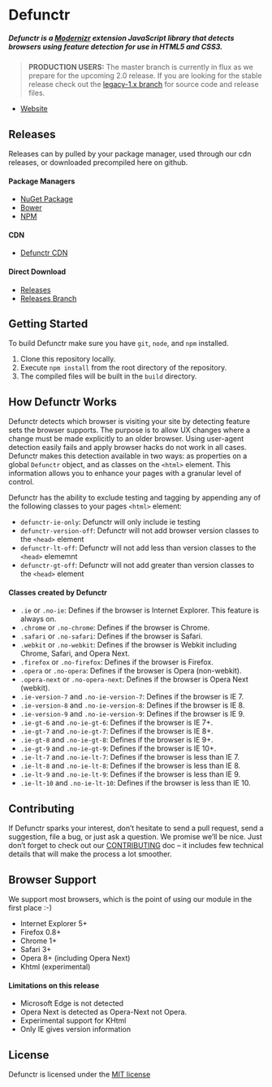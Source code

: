 # Defunctr

##### Defunctr is a [Modernizr](http://www.modernizr.com) extension JavaScript library that detects browsers using feature detection for use in HTML5 and CSS3.

> **PRODUCTION USERS:** The master branch is currently in flux as we prepare for the upcoming 2.0 release. If you are looking for the stable release check out the [<i class="icon-folder-open"></i> legacy-1.x branch](https://github.com/cinecove/defunctr/tree/legacy-1.x) for source code and release files.

- [Website](http://github.com/cinecove/defunctr)

## Releases
Releases can by pulled by your package manager, used through our cdn releases, or downloaded precompiled here on github.

#### Package Managers
- [NuGet Package](https://www.nuget.org/packages/Defunctr/)
- [Bower](#)
- [NPM](#)

#### CDN
- [Defunctr CDN](#)

#### Direct Download
- [Releases](https://github.com/cinecove/defunctr/releases)
- [Releases Branch](https://github.com/cinecove/defunctr/tree/dist)

## Getting Started
To build Defunctr make sure you have `git`, `node`, and `npm` installed.

1. Clone this repository locally.
2. Execute `npm install` from the root directory of the repository.
3. The compiled files will be built in the `build` directory.

## How Defunctr Works
Defunctr detects which browser is visiting your site by detecting feature sets the browser supports. The purpose is to allow UX changes where a change must be made explicitly to an older browser. Using user-agent detection easily fails and apply browser hacks do not work in all cases. Defunctr makes this detection available in two ways: as properties on a global `Defunctr` object, and as classes on the `<html>` element. This information allows you to enhance your pages with a granular level of control.

Defunctr has the ability to exclude testing and tagging by appending any of the following classes to your pages `<html>` element:

* `defunctr-ie-only`: Defunctr will only include ie testing
* `defunctr-version-off`: Defunctr will not add browser version classes to the `<head>` element
* `defunctr-lt-off`: Defunctr will not add less than version classes to the `<head>` elememnt
* `defunctr-gt-off`: Defunctr will not add greater than version classes to the `<head>` element

#### Classes created by Defunctr

* `.ie` or `.no-ie`: Defines if the browser is Internet Explorer. This feature is always on.
* `.chrome` or `.no-chrome`: Defines if the browser is Chrome.
* `.safari` or `.no-safari`: Defines if the browser is Safari.
* `.webkit` or `.no-webkit`: Defines if the browser is Webkit including Chrome, Safari, and Opera Next.
* `.firefox` or `.no-firefox`: Defines if the browser is Firefox.
* `.opera` or `.no-opera`: Defines if the browser is Opera (non-webkit).
*  `.opera-next` or `.no-opera-next`: Defines if the browser is Opera Next (webkit).
* `.ie-version-7` and `.no-ie-version-7`: Defines if the browser is IE 7.
* `.ie-version-8` and `.no-ie-version-8`: Defines if the browser is IE 8.
* `.ie-version-9` and `.no-ie-version-9`: Defines if the browser is IE 9.
* `.ie-gt-6` and `.no-ie-gt-6`: Defines if the browser is IE 7+.
* `.ie-gt-7` and `.no-ie-gt-7`: Defines if the browser is IE 8+.
* `.ie-gt-8` and `.no-ie-gt-8`: Defines if the browser is IE 9+.
* `.ie-gt-9` and `.no-ie-gt-9`: Defines if the browser is IE 10+.
* `.ie-lt-7` and `.no-ie-lt-7`: Defines if the browser is less than IE 7.
* `.ie-lt-8` and `.no-ie-lt-8`: Defines if the browser is less than IE 8.
* `.ie-lt-9` and `.no-ie-lt-9`: Defines if the browser is less than IE 9.
* `.ie-lt-10` and `.no-ie-lt-10`: Defines if the browser is less than IE 10.

## Contributing

If Defunctr sparks your interest, don’t hesitate to send a pull request, send a suggestion, file a bug, or just ask a question. We promise we’ll be nice. Just don’t forget to check out our [CONTRIBUTING](CONTRIBUTING.md) doc – it includes few technical details that will make the process a lot smoother.

## Browser Support

We support most browsers, which is the point of using our module in the first place :-)

* Internet Explorer 5+
* Firefox 0.8+
* Chrome 1+
* Safari 3+
* Opera 8+ (including Opera Next)
* Khtml (experimental)

#### Limitations on this release

* Microsoft Edge is not detected
* Opera Next is detected as Opera-Next not Opera.
* Experimental support for KHtml
* Only IE gives version information

## License

Defunctr is licensed under the [MIT license](./LICENSE.md)
